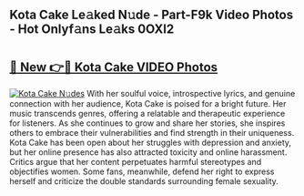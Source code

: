 ## Kota Cake Le𝚊ked N𝚞de - Part-F9k Video Photos - Hot Onlyf𝚊ns Le𝚊ks 0OXl2

# <h2><a href="http://ac54499.deff.icu/?id=Kota+Cake">🔗 New 👉🔴 Kota Cake VIDEO Photos</a></h2>

[![Kota Cake N𝚞des](https://i.imgur.com/rIISA9y.gif)](http://ac54499.deff.icu/?id=Kota+Cake)
With her soulful voice, introspective lyrics, and genuine connection with her audience, Kota Cake is poised for a bright future. Her music transcends genres, offering a relatable and therapeutic experience for listeners. As she continues to grow and share her stories, she inspires others to embrace their vulnerabilities and find strength in their uniqueness. Kota Cake has been open about her struggles with depression and anxiety, but her online presence has also attracted toxicity and online harassment. Critics argue that her content perpetuates harmful stereotypes and objectifies women. Some fans, meanwhile, defend her right to express herself and criticize the double standards surrounding female sexuality.

